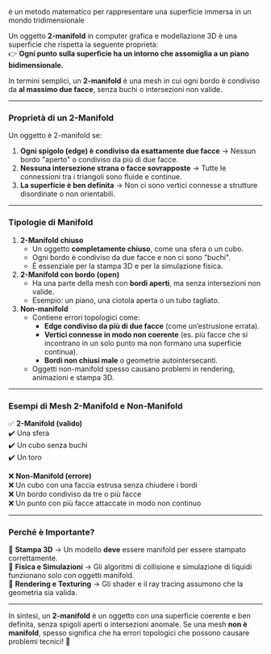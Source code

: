 è un metodo matematico per rappresentare una superficie immersa in un mondo tridimensionale

Un oggetto **2-manifold** in computer grafica e modellazione 3D è una superficie che rispetta la seguente proprietà:  
👉 **Ogni punto sulla superficie ha un intorno che assomiglia a un piano bidimensionale.**

In termini semplici, un **2-manifold** è una mesh in cui ogni bordo è condiviso da **al massimo due facce**, senza buchi o intersezioni non valide.

---

### **Proprietà di un 2-Manifold**

Un oggetto è 2-manifold se:

1. **Ogni spigolo (edge) è condiviso da esattamente due facce** → Nessun bordo "aperto" o condiviso da più di due facce.
2. **Nessuna intersezione strana o facce sovrapposte** → Tutte le connessioni tra i triangoli sono fluide e continue.
3. **La superficie è ben definita** → Non ci sono vertici connesse a strutture disordinate o non orientabili.

---

### **Tipologie di Manifold**

1. **2-Manifold chiuso**
    - Un oggetto **completamente chiuso**, come una sfera o un cubo.
    - Ogni bordo è condiviso da due facce e non ci sono "buchi".
    - È essenziale per la stampa 3D e per la simulazione fisica.
2. **2-Manifold con bordo (open)**
    - Ha una parte della mesh con **bordi aperti**, ma senza intersezioni non valide.
    - Esempio: un piano, una ciotola aperta o un tubo tagliato.
3. **Non-manifold**
    - Contiene errori topologici come:
        - **Edge condiviso da più di due facce** (come un’estrusione errata).
        - **Vertici connesse in modo non coerente** (es. più facce che si incontrano in un solo punto ma non formano una superficie continua).
        - **Bordi non chiusi male** o geometrie autointersecanti.
    - Oggetti non-manifold spesso causano problemi in rendering, animazioni e stampa 3D.

---

### **Esempi di Mesh 2-Manifold e Non-Manifold**

✅ **2-Manifold (valido)**  
✔️ Una sfera  
✔️ Un cubo senza buchi  
✔️ Un toro

❌ **Non-Manifold (errore)**  
❌ Un cubo con una faccia estrusa senza chiudere i bordi  
❌ Un bordo condiviso da tre o più facce  
❌ Un punto con più facce attaccate in modo non continuo

---

### **Perché è Importante?**

🔹 **Stampa 3D** → Un modello **deve** essere manifold per essere stampato correttamente.  
🔹 **Fisica e Simulazioni** → Gli algoritmi di collisione e simulazione di liquidi funzionano solo con oggetti manifold.  
🔹 **Rendering e Texturing** → Gli shader e il ray tracing assumono che la geometria sia valida.

---

In sintesi, un **2-manifold** è un oggetto con una superficie coerente e ben definita, senza spigoli aperti o intersezioni anomale. Se una mesh **non è manifold**, spesso significa che ha errori topologici che possono causare problemi tecnici! 🚀